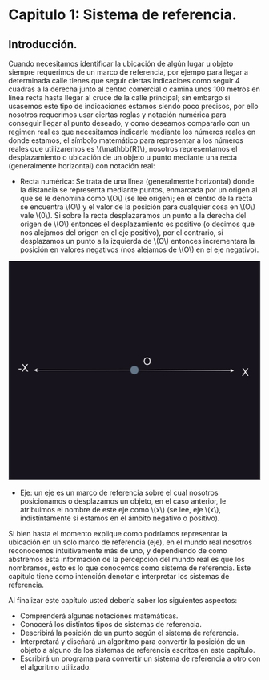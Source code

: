 # Capitulo 1: Sistema de referencia.

## Introducción.
Cuando necesitamos identificar la ubicación de algún lugar u objeto siempre requerimos de un marco de referencia, por ejempo para llegar a determinada calle tienes que seguir ciertas indicacioes como seguir 4 cuadras a la derecha junto al centro comercial o camina unos 100 metros en línea recta hasta llegar al cruce de la calle principal; sin embargo si usasemos este tipo de indicaciones estamos siendo poco precisos, por ello nosotros requerimos usar ciertas reglas y notación numérica para conseguir llegar al punto deseado, y como deseamos compararlo con un regimen real es que necesitamos indicarle mediante los números reales en donde estamos, el símbolo matemático para representar a los números reales que utilizaremos es \\(\mathbb{R}\\), nosotros representamos el desplazamiento o ubicación de un objeto u punto mediante una recta (generalmente horizontal) con notación real:

- Recta numérica: Se trata de una línea (generalmente horizontal) donde la distancia se representa mediante puntos, enmarcada por un origen al que se le denomina como \\(O\\) (se lee origen); en el centro de la recta se encuentra \\(O\\) y el valor de la posición para cualquier cosa en \\(O\\) vale \\(0\\). Si sobre la recta desplazaramos un punto a la derecha del origen de \\(O\\) entonces el desplazamiento es positivo (o decimos que nos alejamos del origen en el eje positivo), por el contrario, si desplazamos un punto a la izquierda de \\(O\\) entonces incrementara la posición en valores negativos (nos alejamos de \\(O\\) en el eje negativo).

![](./imgs/rectax.jpg)

- Eje: un eje es un marco de referencia sobre el cual nosotros posicionamos o desplazamos un objeto, en el caso anterior, le atribuimos el nombre de este eje como \\(x\\) (se lee, eje \\(x\\), indistíntamente si estamos en el ámbito negativo o positivo).

Si bien hasta el momento explique como podríamos representar la ubicación en un solo marco de referencia (eje), en el mundo real nosotros reconocemos intuitivamente más de uno, y dependiendo de como abstremos esta información de la percepción del mundo real es que los nombramos, esto es lo que conocemos como sistema de referencia. Este capítulo tiene como intención denotar e interpretar los sistemas de referencia.

Al finalizar este capítulo usted debería saber los siguientes aspectos:
+ Comprenderá algunas notaciónes matemáticas.
+ Conocerá los distíntos tipos de sistemas de referencia.
+ Describirá la posición de un punto según el sistema de referencia.
+ Interpretará y diseñará un algorítmo para convertir la posición de un objeto a alguno de los sistemas de referencia escritos en este capítulo.
+ Escribirá un programa para convertír un sistema de referencia a otro con el algoritmo utilizado.
